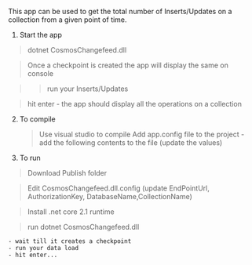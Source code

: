 This app can be used to get the total number of Inserts/Updates on a collection from a given point of time.
1. Start the app
  >dotnet CosmosChangefeed.dll
  
  >Once a checkpoint is created the app will display the same on console
  
  >> run your Inserts/Updates
  
  >hit enter - the app should display all the operations on a collection
 
2. To compile
   >Use visual studio to compile
   >Add app.config file to the project - add the following contents to the file (update the values)

<configuration>
  <appSettings>
    <add key="EndPointUrl" value="https://XXX.documents.azure.com"/>
    <add key="AuthorizationKey" value="ZZZ"/>
    <add key="DatabaseName" value="{DB_NAME}"/>
    <add key="CollectionName" value="{COLLECTION_NAME"/>
  </appSettings>
</configuration>

3. To run
  >Download Publish folder
  
  >Edit CosmosChangefeed.dll.config (update EndPointUrl, AuthorizationKey, DatabaseName,CollectionName)
  
  >Install .net core 2.1 runtime
  
  >run dotnet CosmosChangefeed.dll 
  
    - wait till it creates a checkpoint
    - run your data load
    - hit enter...
